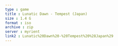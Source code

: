 ```yaml
---
type : game
title : Lunatic Dawn - Tempest (Japan)
size : 1.4 G
format : iso
archive : zip
server : myrient
link2 : Lunatic%20Dawn%20-%20Tempest%20%28Japan%29
---
```

